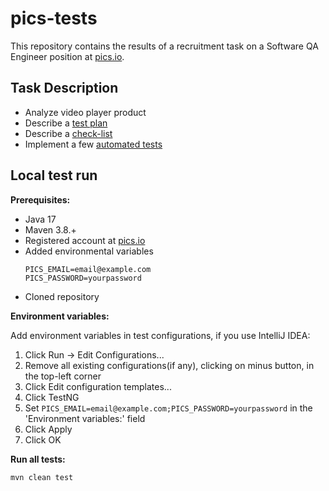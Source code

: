 # pics-tests

This repository contains the results of a recruitment task on a Software QA Engineer position at [pics.io](https://pics.io).

## Task Description

* Analyze video player product  
* Describe a [test plan](https://will-be-added-soon)  
* Describe a [check-list](https://will-be-added-soon)  
* Implement a few [automated tests](https://url-to-source-code)  

## Local test run

**Prerequisites:**
* Java 17  
* Maven 3.8.+  
* Registered account at [pics.io](https://pics.io)  
* Added environmental variables
    ```shell
    PICS_EMAIL=email@example.com
    PICS_PASSWORD=yourpassword
    ```
* Cloned repository

**Environment variables:**

Add environment variables in test configurations, if you use IntelliJ IDEA:
1. Click Run -> Edit Configurations...
2. Remove all existing configurations(if any), clicking on minus button, in the top-left corner  
3. Click Edit configuration templates...
4. Click TestNG 
5. Set `PICS_EMAIL=email@example.com;PICS_PASSWORD=yourpassword` in the 'Environment variables:' field  
6. Click Apply
7. Click OK

**Run all tests:**
```shell
mvn clean test
```